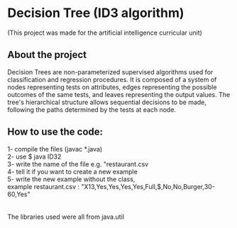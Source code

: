 # Decision Tree (ID3 algorithm)

   (This project was made for the artificial intelligence curricular unit)

## About the project

Decision Trees are non-parameterized supervised algorithms used for classification and regression procedures. It is composed of a system of nodes representing tests on attributes, edges representing the possible outcomes of the same tests, and leaves representing the output values. The tree's hierarchical structure allows sequential decisions to be made, following the paths determined by the tests at each node.<br />



## How to use the code:

   1- compile the files (javac *.java)<br />
   2- use $ java ID32<br />
   3- write the name of the file e.g. "restaurant.csv <br />
   4- tell it if you want to create a new example<br /> 
   5- write the new example without the class, <br />
        example restaurant.csv : "X13,Yes,Yes,Yes,Yes,Full,$,No,No,Burger,30-60,Yes"<br />
<br />
<br />
The libraries used were all from java.util
